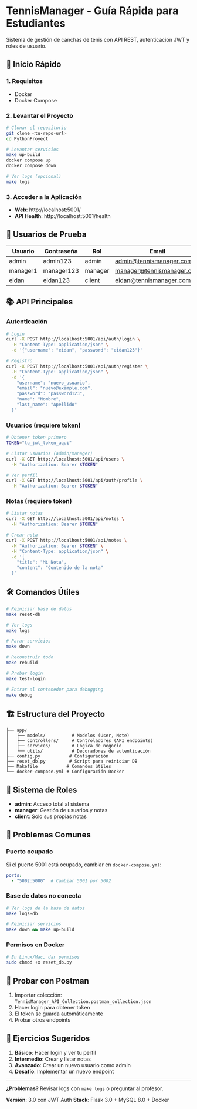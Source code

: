 # TennisManager - Guía Rápida para Estudiantes

Sistema de gestión de canchas de tenis con API REST, autenticación JWT y roles de usuario.

## 🚀 Inicio Rápido

### 1. Requisitos
- Docker
- Docker Compose

### 2. Levantar el Proyecto
```bash
# Clonar el repositorio
git clone <tu-repo-url>
cd PythonProyect

# Levantar servicios
make up-build
docker compose up
docker compose down

# Ver logs (opcional)
make logs
```

### 3. Acceder a la Aplicación
- **Web**: http://localhost:5001/
- **API Health**: http://localhost:5001/health

## 🔐 Usuarios de Prueba

| Usuario | Contraseña | Rol | Email |
|---------|------------|-----|-------|
| admin | admin123 | admin | admin@tennismanager.com |
| manager1 | manager123 | manager | manager@tennismanager.com |
| eidan | eidan123 | client | eidan@tennismanager.com |

## 📚 API Principales

### Autenticación
```bash
# Login
curl -X POST http://localhost:5001/api/auth/login \
  -H "Content-Type: application/json" \
  -d '{"username": "eidan", "password": "eidan123"}'

# Registro
curl -X POST http://localhost:5001/api/auth/register \
  -H "Content-Type: application/json" \
  -d '{
    "username": "nuevo_usuario",
    "email": "nuevo@example.com",
    "password": "password123",
    "name": "Nombre",
    "last_name": "Apellido"
  }'
```

### Usuarios (requiere token)
```bash
# Obtener token primero
TOKEN="tu_jwt_token_aqui"

# Listar usuarios (admin/manager)
curl -X GET http://localhost:5001/api/users \
  -H "Authorization: Bearer $TOKEN"

# Ver perfil
curl -X GET http://localhost:5001/api/auth/profile \
  -H "Authorization: Bearer $TOKEN"
```

### Notas (requiere token)
```bash
# Listar notas
curl -X GET http://localhost:5001/api/notes \
  -H "Authorization: Bearer $TOKEN"

# Crear nota
curl -X POST http://localhost:5001/api/notes \
  -H "Authorization: Bearer $TOKEN" \
  -H "Content-Type: application/json" \
  -d '{
    "title": "Mi Nota",
    "content": "Contenido de la nota"
  }'
```

## 🛠️ Comandos Útiles

```bash
# Reiniciar base de datos
make reset-db

# Ver logs
make logs

# Parar servicios
make down

# Reconstruir todo
make rebuild

# Probar login
make test-login

# Entrar al contenedor para debugging
make debug
```

## 🏗️ Estructura del Proyecto

```
├── app/
│   ├── models/          # Modelos (User, Note)
│   ├── controllers/     # Controladores (API endpoints)
│   ├── services/        # Lógica de negocio
│   └── utils/           # Decoradores de autenticación
├── config.py           # Configuración
├── reset_db.py         # Script para reiniciar DB
├── Makefile           # Comandos útiles
└── docker-compose.yml # Configuración Docker
```

## 🔑 Sistema de Roles

- **admin**: Acceso total al sistema
- **manager**: Gestión de usuarios y notas
- **client**: Solo sus propias notas

## 🐛 Problemas Comunes

### Puerto ocupado
Si el puerto 5001 está ocupado, cambiar en `docker-compose.yml`:
```yaml
ports:
  - "5002:5000"  # Cambiar 5001 por 5002
```

### Base de datos no conecta
```bash
# Ver logs de la base de datos
make logs-db

# Reiniciar servicios
make down && make up-build
```

### Permisos en Docker
```bash
# En Linux/Mac, dar permisos
sudo chmod +x reset_db.py
```

## 📱 Probar con Postman

1. Importar colección: `TennisManager_API_Collection.postman_collection.json`
2. Hacer login para obtener token
3. El token se guarda automáticamente
4. Probar otros endpoints

## 🎯 Ejercicios Sugeridos

1. **Básico**: Hacer login y ver tu perfil
2. **Intermedio**: Crear y listar notas
3. **Avanzado**: Crear un nuevo usuario como admin
4. **Desafío**: Implementar un nuevo endpoint

---

**¿Problemas?** Revisar logs con `make logs` o preguntar al profesor.

**Versión**: 3.0 con JWT Auth
**Stack**: Flask 3.0 + MySQL 8.0 + Docker
